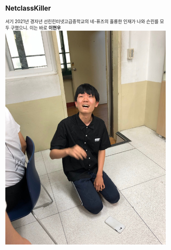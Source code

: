 ## NetclassKiller
서기 2021년 경자년 선린린터넷고급중학교의 네-퓨즈의 휼륭한 인재가 나와 슨린를 모두 구했으니.
이는 바로 __이현우__
![GOD](god.jpeg)